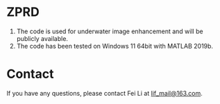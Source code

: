 # ZPRD
1. The code is used for underwater image enhancement and will be publicly available.
2. The code has been tested on Windows 11 64bit with MATLAB 2019b.
# Contact
If you have any questions, please contact Fei Li at lif_mail@163.com.
